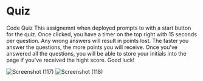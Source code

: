 # Quiz
Code Quiz
This assignemnt when deployed prompts to with a start button for the quiz. Once clicked, you have a timer on the top right with 15 seconds per question. Any wrong answers will result in points lost. The faster you answer the questions, the more points you will receive. Once you've answered all the questions, you will be able to store your initials into the page if you've received the hight score. Good luck!


![Screenshot (117)](https://user-images.githubusercontent.com/57572182/78732633-f9b70d80-78f7-11ea-89ad-f8a7f93f73c7.png)
![Screenshot (118)](https://user-images.githubusercontent.com/57572182/78732637-fa4fa400-78f7-11ea-937a-0e8193936ec4.png)
